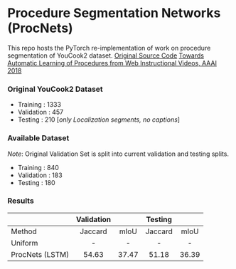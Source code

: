 # Procedure Segmentation Networks (ProcNets)
This repo hosts the PyTorch re-implementation of work on procedure segmentation of YouCook2 dataset. [Original Source Code](https://github.com/LuoweiZhou/ProcNets-YouCook2)
[Towards Automatic Learning of Procedures from Web Instructional Videos, AAAI 2018](https://arxiv.org/abs/1703.09788)

### Original YouCook2 Dataset
- Training : 1333
- Validation : 457
- Testing : 210 [*only Localization segments, no captions*]


### Available Dataset
*Note*: Original Validation Set is split into current validation and testing splits. 
- Training : 840
- Validation : 183
- Testing : 180


### Results
|                   | Validation |      | Testing |         |
| :-----------------|:---------:|:-----:|:---------:|:-----:|
| Method            | Jaccard   | mIoU  | Jaccard   | mIoU  |
| Uniform           | -         | -     |   -       | -     |
| ProcNets (LSTM)   | 54.63     | 37.47 | 51.18     | 36.39 |


